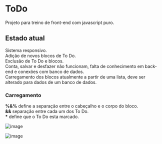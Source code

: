 # ToDo
Projeto para treino de front-end com javascript puro.


## Estado atual

Sistema responsivo.\
Adição de novos blocos de To Do.\
Exclusão de To Do e blocos.\
Conta, salvar e desfazer não funcionam, falta de conhecimento em back-end e conexões com banco de dados.\
Carregamento dos blocos atualmente a partir de uma lista, deve ser alterado para dados de um banco de dados.

### Carregamento
**%&%** define a separação entre o cabeçalho e o corpo do bloco.\
**&&** separação entre cada um dos To Do.\
**\*** define que o To Do esta marcado.

![image](https://user-images.githubusercontent.com/87040048/135758384-6c32b62b-bede-4ced-bae1-4d92f44355dc.png)


![image](https://user-images.githubusercontent.com/87040048/135758399-dd195275-9a8c-49ae-bfb2-ee7c71d0d4c1.png)
